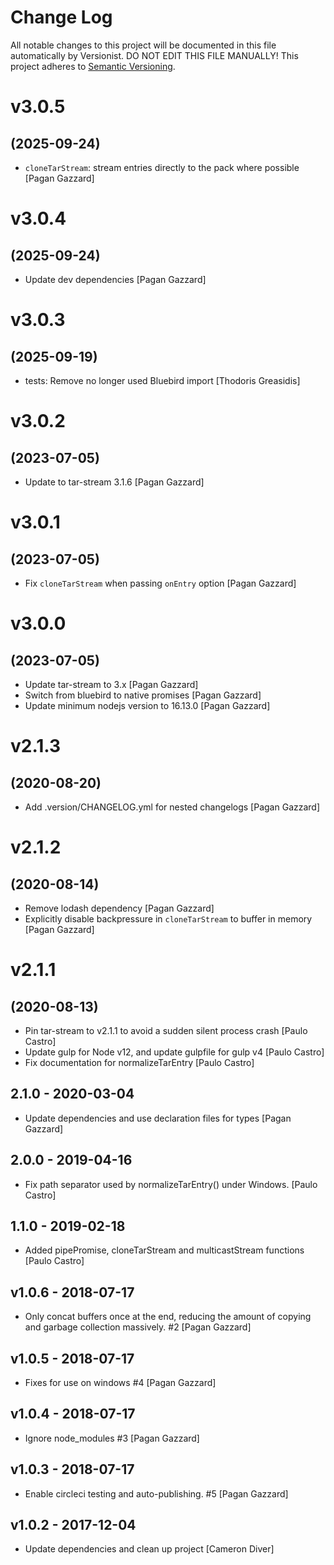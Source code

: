 # Change Log

All notable changes to this project will be documented in this file
automatically by Versionist. DO NOT EDIT THIS FILE MANUALLY!
This project adheres to [Semantic Versioning](http://semver.org/).

# v3.0.5
## (2025-09-24)

* `cloneTarStream`: stream entries directly to the pack where possible [Pagan Gazzard]

# v3.0.4
## (2025-09-24)

* Update dev dependencies [Pagan Gazzard]

# v3.0.3
## (2025-09-19)

* tests: Remove no longer used Bluebird import [Thodoris Greasidis]

# v3.0.2
## (2023-07-05)

* Update to tar-stream 3.1.6 [Pagan Gazzard]

# v3.0.1
## (2023-07-05)

* Fix `cloneTarStream` when passing `onEntry` option [Pagan Gazzard]

# v3.0.0
## (2023-07-05)

* Update tar-stream to 3.x [Pagan Gazzard]
* Switch from bluebird to native promises [Pagan Gazzard]
* Update minimum nodejs version to 16.13.0 [Pagan Gazzard]

# v2.1.3
## (2020-08-20)

* Add .version/CHANGELOG.yml for nested changelogs [Pagan Gazzard]

# v2.1.2
## (2020-08-14)

* Remove lodash dependency [Pagan Gazzard]
* Explicitly disable backpressure in `cloneTarStream` to buffer in memory [Pagan Gazzard]

# v2.1.1
## (2020-08-13)

* Pin tar-stream to v2.1.1 to avoid a sudden silent process crash [Paulo Castro]
* Update gulp for Node v12, and update gulpfile for gulp v4 [Paulo Castro]
* Fix documentation for normalizeTarEntry [Paulo Castro]

## 2.1.0 - 2020-03-04

* Update dependencies and use declaration files for types [Pagan Gazzard]

## 2.0.0 - 2019-04-16

* Fix path separator used by normalizeTarEntry() under Windows. [Paulo Castro]

## 1.1.0 - 2019-02-18

* Added pipePromise, cloneTarStream and multicastStream functions [Paulo Castro]

## v1.0.6 - 2018-07-17

* Only concat buffers once at the end, reducing the amount of copying and garbage collection massively. #2 [Pagan Gazzard]

## v1.0.5 - 2018-07-17

* Fixes for use on windows #4 [Pagan Gazzard]

## v1.0.4 - 2018-07-17

* Ignore node_modules #3 [Pagan Gazzard]

## v1.0.3 - 2018-07-17

* Enable circleci testing and auto-publishing. #5 [Pagan Gazzard]

## v1.0.2 - 2017-12-04

* Update dependencies and clean up project [Cameron Diver]
